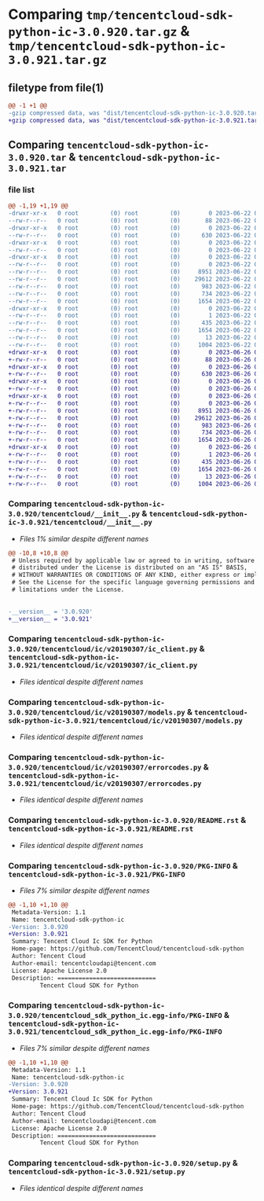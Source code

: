 # Comparing `tmp/tencentcloud-sdk-python-ic-3.0.920.tar.gz` & `tmp/tencentcloud-sdk-python-ic-3.0.921.tar.gz`

## filetype from file(1)

```diff
@@ -1 +1 @@
-gzip compressed data, was "dist/tencentcloud-sdk-python-ic-3.0.920.tar", last modified: Thu Jun 22 00:25:12 2023, max compression
+gzip compressed data, was "dist/tencentcloud-sdk-python-ic-3.0.921.tar", last modified: Mon Jun 26 00:25:48 2023, max compression
```

## Comparing `tencentcloud-sdk-python-ic-3.0.920.tar` & `tencentcloud-sdk-python-ic-3.0.921.tar`

### file list

```diff
@@ -1,19 +1,19 @@
-drwxr-xr-x   0 root         (0) root         (0)        0 2023-06-22 00:25:12.000000 tencentcloud-sdk-python-ic-3.0.920/
--rw-r--r--   0 root         (0) root         (0)       88 2023-06-22 00:25:12.000000 tencentcloud-sdk-python-ic-3.0.920/setup.cfg
-drwxr-xr-x   0 root         (0) root         (0)        0 2023-06-22 00:25:12.000000 tencentcloud-sdk-python-ic-3.0.920/tencentcloud/
--rw-r--r--   0 root         (0) root         (0)      630 2023-06-22 00:25:12.000000 tencentcloud-sdk-python-ic-3.0.920/tencentcloud/__init__.py
-drwxr-xr-x   0 root         (0) root         (0)        0 2023-06-22 00:25:12.000000 tencentcloud-sdk-python-ic-3.0.920/tencentcloud/ic/
--rw-r--r--   0 root         (0) root         (0)        0 2023-06-22 00:25:12.000000 tencentcloud-sdk-python-ic-3.0.920/tencentcloud/ic/__init__.py
-drwxr-xr-x   0 root         (0) root         (0)        0 2023-06-22 00:25:12.000000 tencentcloud-sdk-python-ic-3.0.920/tencentcloud/ic/v20190307/
--rw-r--r--   0 root         (0) root         (0)        0 2023-06-22 00:25:12.000000 tencentcloud-sdk-python-ic-3.0.920/tencentcloud/ic/v20190307/__init__.py
--rw-r--r--   0 root         (0) root         (0)     8951 2023-06-22 00:25:12.000000 tencentcloud-sdk-python-ic-3.0.920/tencentcloud/ic/v20190307/ic_client.py
--rw-r--r--   0 root         (0) root         (0)    29612 2023-06-22 00:25:12.000000 tencentcloud-sdk-python-ic-3.0.920/tencentcloud/ic/v20190307/models.py
--rw-r--r--   0 root         (0) root         (0)      983 2023-06-22 00:25:12.000000 tencentcloud-sdk-python-ic-3.0.920/tencentcloud/ic/v20190307/errorcodes.py
--rw-r--r--   0 root         (0) root         (0)      734 2023-06-22 00:25:12.000000 tencentcloud-sdk-python-ic-3.0.920/README.rst
--rw-r--r--   0 root         (0) root         (0)     1654 2023-06-22 00:25:12.000000 tencentcloud-sdk-python-ic-3.0.920/PKG-INFO
-drwxr-xr-x   0 root         (0) root         (0)        0 2023-06-22 00:25:12.000000 tencentcloud-sdk-python-ic-3.0.920/tencentcloud_sdk_python_ic.egg-info/
--rw-r--r--   0 root         (0) root         (0)        1 2023-06-22 00:25:12.000000 tencentcloud-sdk-python-ic-3.0.920/tencentcloud_sdk_python_ic.egg-info/dependency_links.txt
--rw-r--r--   0 root         (0) root         (0)      435 2023-06-22 00:25:12.000000 tencentcloud-sdk-python-ic-3.0.920/tencentcloud_sdk_python_ic.egg-info/SOURCES.txt
--rw-r--r--   0 root         (0) root         (0)     1654 2023-06-22 00:25:12.000000 tencentcloud-sdk-python-ic-3.0.920/tencentcloud_sdk_python_ic.egg-info/PKG-INFO
--rw-r--r--   0 root         (0) root         (0)       13 2023-06-22 00:25:12.000000 tencentcloud-sdk-python-ic-3.0.920/tencentcloud_sdk_python_ic.egg-info/top_level.txt
--rw-r--r--   0 root         (0) root         (0)     1004 2023-06-22 00:25:12.000000 tencentcloud-sdk-python-ic-3.0.920/setup.py
+drwxr-xr-x   0 root         (0) root         (0)        0 2023-06-26 00:25:48.000000 tencentcloud-sdk-python-ic-3.0.921/
+-rw-r--r--   0 root         (0) root         (0)       88 2023-06-26 00:25:48.000000 tencentcloud-sdk-python-ic-3.0.921/setup.cfg
+drwxr-xr-x   0 root         (0) root         (0)        0 2023-06-26 00:25:48.000000 tencentcloud-sdk-python-ic-3.0.921/tencentcloud/
+-rw-r--r--   0 root         (0) root         (0)      630 2023-06-26 00:25:48.000000 tencentcloud-sdk-python-ic-3.0.921/tencentcloud/__init__.py
+drwxr-xr-x   0 root         (0) root         (0)        0 2023-06-26 00:25:48.000000 tencentcloud-sdk-python-ic-3.0.921/tencentcloud/ic/
+-rw-r--r--   0 root         (0) root         (0)        0 2023-06-26 00:25:48.000000 tencentcloud-sdk-python-ic-3.0.921/tencentcloud/ic/__init__.py
+drwxr-xr-x   0 root         (0) root         (0)        0 2023-06-26 00:25:48.000000 tencentcloud-sdk-python-ic-3.0.921/tencentcloud/ic/v20190307/
+-rw-r--r--   0 root         (0) root         (0)        0 2023-06-26 00:25:48.000000 tencentcloud-sdk-python-ic-3.0.921/tencentcloud/ic/v20190307/__init__.py
+-rw-r--r--   0 root         (0) root         (0)     8951 2023-06-26 00:25:48.000000 tencentcloud-sdk-python-ic-3.0.921/tencentcloud/ic/v20190307/ic_client.py
+-rw-r--r--   0 root         (0) root         (0)    29612 2023-06-26 00:25:48.000000 tencentcloud-sdk-python-ic-3.0.921/tencentcloud/ic/v20190307/models.py
+-rw-r--r--   0 root         (0) root         (0)      983 2023-06-26 00:25:48.000000 tencentcloud-sdk-python-ic-3.0.921/tencentcloud/ic/v20190307/errorcodes.py
+-rw-r--r--   0 root         (0) root         (0)      734 2023-06-26 00:25:48.000000 tencentcloud-sdk-python-ic-3.0.921/README.rst
+-rw-r--r--   0 root         (0) root         (0)     1654 2023-06-26 00:25:48.000000 tencentcloud-sdk-python-ic-3.0.921/PKG-INFO
+drwxr-xr-x   0 root         (0) root         (0)        0 2023-06-26 00:25:48.000000 tencentcloud-sdk-python-ic-3.0.921/tencentcloud_sdk_python_ic.egg-info/
+-rw-r--r--   0 root         (0) root         (0)        1 2023-06-26 00:25:48.000000 tencentcloud-sdk-python-ic-3.0.921/tencentcloud_sdk_python_ic.egg-info/dependency_links.txt
+-rw-r--r--   0 root         (0) root         (0)      435 2023-06-26 00:25:48.000000 tencentcloud-sdk-python-ic-3.0.921/tencentcloud_sdk_python_ic.egg-info/SOURCES.txt
+-rw-r--r--   0 root         (0) root         (0)     1654 2023-06-26 00:25:48.000000 tencentcloud-sdk-python-ic-3.0.921/tencentcloud_sdk_python_ic.egg-info/PKG-INFO
+-rw-r--r--   0 root         (0) root         (0)       13 2023-06-26 00:25:48.000000 tencentcloud-sdk-python-ic-3.0.921/tencentcloud_sdk_python_ic.egg-info/top_level.txt
+-rw-r--r--   0 root         (0) root         (0)     1004 2023-06-26 00:25:48.000000 tencentcloud-sdk-python-ic-3.0.921/setup.py
```

### Comparing `tencentcloud-sdk-python-ic-3.0.920/tencentcloud/__init__.py` & `tencentcloud-sdk-python-ic-3.0.921/tencentcloud/__init__.py`

 * *Files 1% similar despite different names*

```diff
@@ -10,8 +10,8 @@
 # Unless required by applicable law or agreed to in writing, software
 # distributed under the License is distributed on an "AS IS" BASIS,
 # WITHOUT WARRANTIES OR CONDITIONS OF ANY KIND, either express or implied.
 # See the License for the specific language governing permissions and
 # limitations under the License.
 
 
-__version__ = '3.0.920'
+__version__ = '3.0.921'
```

### Comparing `tencentcloud-sdk-python-ic-3.0.920/tencentcloud/ic/v20190307/ic_client.py` & `tencentcloud-sdk-python-ic-3.0.921/tencentcloud/ic/v20190307/ic_client.py`

 * *Files identical despite different names*

### Comparing `tencentcloud-sdk-python-ic-3.0.920/tencentcloud/ic/v20190307/models.py` & `tencentcloud-sdk-python-ic-3.0.921/tencentcloud/ic/v20190307/models.py`

 * *Files identical despite different names*

### Comparing `tencentcloud-sdk-python-ic-3.0.920/tencentcloud/ic/v20190307/errorcodes.py` & `tencentcloud-sdk-python-ic-3.0.921/tencentcloud/ic/v20190307/errorcodes.py`

 * *Files identical despite different names*

### Comparing `tencentcloud-sdk-python-ic-3.0.920/README.rst` & `tencentcloud-sdk-python-ic-3.0.921/README.rst`

 * *Files identical despite different names*

### Comparing `tencentcloud-sdk-python-ic-3.0.920/PKG-INFO` & `tencentcloud-sdk-python-ic-3.0.921/PKG-INFO`

 * *Files 7% similar despite different names*

```diff
@@ -1,10 +1,10 @@
 Metadata-Version: 1.1
 Name: tencentcloud-sdk-python-ic
-Version: 3.0.920
+Version: 3.0.921
 Summary: Tencent Cloud Ic SDK for Python
 Home-page: https://github.com/TencentCloud/tencentcloud-sdk-python
 Author: Tencent Cloud
 Author-email: tencentcloudapi@tencent.com
 License: Apache License 2.0
 Description: ============================
         Tencent Cloud SDK for Python
```

### Comparing `tencentcloud-sdk-python-ic-3.0.920/tencentcloud_sdk_python_ic.egg-info/PKG-INFO` & `tencentcloud-sdk-python-ic-3.0.921/tencentcloud_sdk_python_ic.egg-info/PKG-INFO`

 * *Files 7% similar despite different names*

```diff
@@ -1,10 +1,10 @@
 Metadata-Version: 1.1
 Name: tencentcloud-sdk-python-ic
-Version: 3.0.920
+Version: 3.0.921
 Summary: Tencent Cloud Ic SDK for Python
 Home-page: https://github.com/TencentCloud/tencentcloud-sdk-python
 Author: Tencent Cloud
 Author-email: tencentcloudapi@tencent.com
 License: Apache License 2.0
 Description: ============================
         Tencent Cloud SDK for Python
```

### Comparing `tencentcloud-sdk-python-ic-3.0.920/setup.py` & `tencentcloud-sdk-python-ic-3.0.921/setup.py`

 * *Files identical despite different names*

